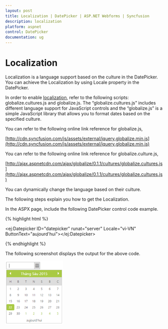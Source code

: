 ```yaml
---
layout: post
title: Localization | DatePicker | ASP.NET Webforms | Syncfusion
description: localization
platform: aspnet
control: DatePicker
documentation: ug
---
```


# Localization

Localization is a language support based on the culture in the DatePicker. You can achieve the Localization by using Locale property in the DatePicker.

In order to enable [localization](http://help.syncfusion.com/js/localization), refer to the following scripts: globalize.cultures.js and globalize.js. The “globalize.cultures.js” includes different language support for JavaScript controls and the “globalize.js” is a simple JavaScript library that allows you to format dates based on the specified culture.

You can refer to the following online link reference for globalize.js,

[http://cdn.syncfusion.com/js/assets/external/jquery.globalize.min.js](http://cdn.syncfusion.com/js/assets/external/jquery.globalize.min.js)

You can refer to the following online link reference for globalize.culture.js,

[http://ajax.aspnetcdn.com/ajax/globalize/0.1.1/cultures/globalize.cultures.js](http://ajax.aspnetcdn.com/ajax/globalize/0.1.1/cultures/globalize.cultures.js)

You can dynamically change the language based on their culture.

The following steps explain you how to get the Localization.

In the ASPX page, include the following DatePicker control code example.

{% highlight html %}



<ej:Datepicker ID="datepicker" runat="server" Locale="vi-VN" ButtonText="aujourd'hui"></ej:Datepicker>



{% endhighlight %}



The following screenshot displays the output for the above code.



![](Localization_images/Localization_img1.png)



